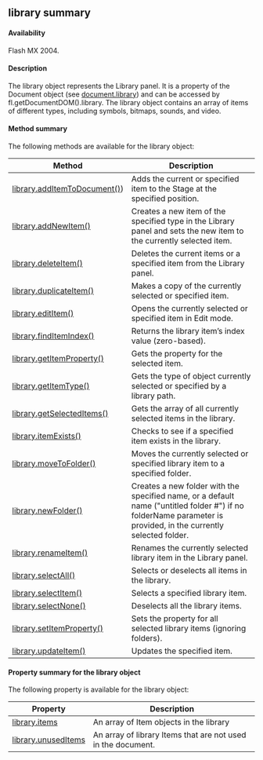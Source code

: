 ## library summary

#### Availability

Flash MX 2004.

#### Description

The library object represents the Library panel. It is a property of the Document object (see [document.library](../Document_object/docume98.md)) and can be accessed by fl.getDocumentDOM().library.
The library object contains an array of items of different types, including symbols, bitmaps, sounds, and video.

#### Method summary

The following methods are available for the library object:

| **Method**                                                  | **Description**                                                                                                                                                  |
|-------------------------------------------------------------|------------------------------------------------------------------------------------------------------------------------------------------------------------------|
| [library.addItemToDocument()](../library_object/library.md)) | Adds the current or specified item to the Stage at the specified position.                                                                                       |
| [library.addNewItem()](../library_object/library1.md)                       | Creates a new item of the specified type in the Library panel and sets the new item to the currently selected item.                                              |
| [library.deleteItem()](../library_object/library2.md)                       | Deletes the current items or a specified item from the Library panel.                                                                                            |
| [library.duplicateItem()](../library_object/library3.md)                    | Makes a copy of the currently selected or specified item.                                                                                                        |
| [library.editItem()](../library_object/library4.md)                         | Opens the currently selected or specified item in Edit mode.                                                                                                     |
| [library.findItemIndex()](../library_object/library5.md)                    | Returns the library item’s index value (zero-based).                                                                                                             |
| [library.getItemProperty()](../library_object/library6.md)                  | Gets the property for the selected item.                                                                                                                         |
| [library.getItemType()](../library_object/library7.md)                      | Gets the type of object currently selected or specified by a library path.                                                                                       |
| [library.getSelectedItems()](../library_object/library8.md)                 | Gets the array of all currently selected items in the library.                                                                                                   |
| [library.itemExists()](../library_object/library9.md)                       | Checks to see if a specified item exists in the library.                                                                                                         |
| [library.moveToFolder()](../library_object/librar11.md)                     | Moves the currently selected or specified library item to a specified folder.                                                                                    |
| [library.newFolder()](../library_object/librar12.md)                        | Creates a new folder with the specified name, or a default name ("untitled folder \#") if no folderName parameter is provided, in the currently selected folder. |
| [library.renameItem()](../library_object/librar13.md)                       | Renames the currently selected library item in the Library panel.                                                                                                |
| [library.selectAll()](../library_object/librar14.md)                        | Selects or deselects all items in the library.                                                                                                                   |
| [library.selectItem()](../library_object/librar15.md)                       | Selects a specified library item.                                                                                                                                |
| [library.selectNone()](../library_object/librar16.md)                       | Deselects all the library items.                                                                                                                                 |
| [library.setItemProperty()](../library_object/librar17.md)                  | Sets the property for all selected library items (ignoring folders).                                                                                             |
| [library.updateItem()](../library_object/librar19.md)                       | Updates the specified item.                                                                                                                                      |

#### Property summary for the library object

The following property is available for the library object:

| **Property**                         | **Description**                                              |
|--------------------------------------|--------------------------------------------------------------|
| [library.items](../library_object/librar10.md)       | An array of Item objects in the library                      |
| [library.unusedItems](../library_object/librar18.md) | An array of library Items that are not used in the document. |

<span id="library.addItemToDocument()" class="anchor"></span>

